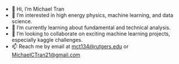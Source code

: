 - 👋 Hi, I’m Michael Tran
- 👀 I’m interested in high energy physics, machine learning, and data science.
- 🌱 I’m currently learning about fundamental and technical analysis.
- 💞️ I’m looking to collaborate on exciting machine learning projects, especially kaggle challenges.
- 📫 Reach me by email at mct134@rutgers.edu or MichaelCTran21@gmail.com



<!---
Mctran1724/Mctran1724 is a ✨ special ✨ repository because its `README.md` (this file) appears on your GitHub profile.
You can click the Preview link to take a look at your changes.
--->
